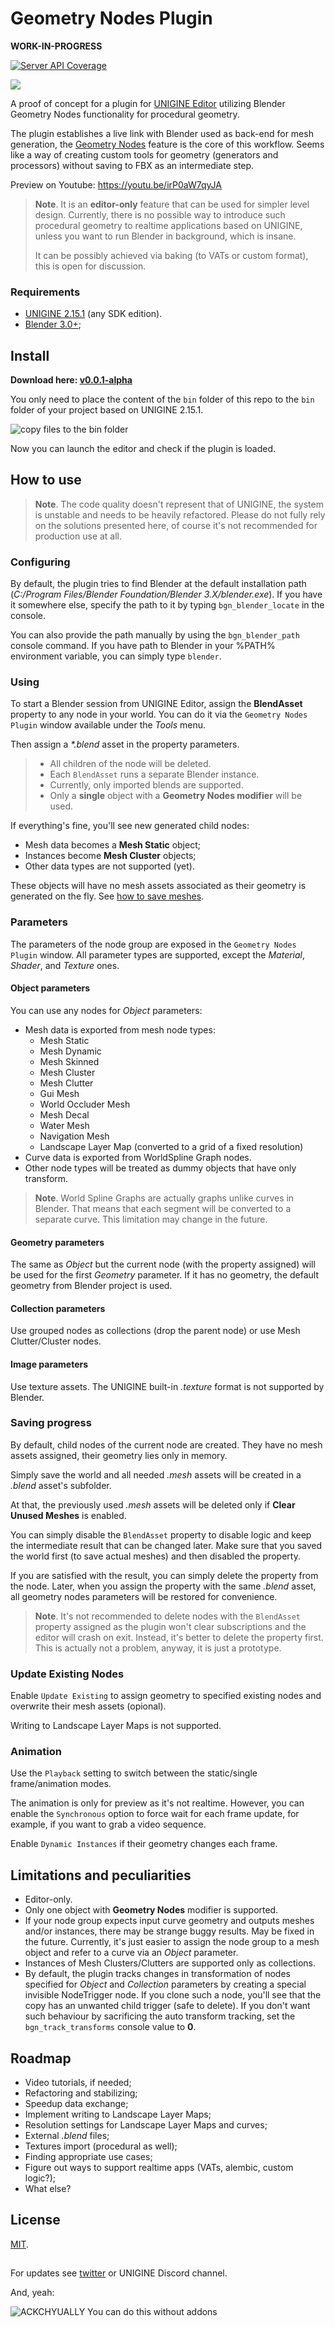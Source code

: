 # Geometry Nodes Plugin

**WORK-IN-PROGRESS**

[![Server API Coverage](https://img.shields.io/badge/UNIGINE-2.15.1-green.svg)](https://developer.unigine.com/en/docs/2.15.1/)

![](/assets/title.jpg)

A proof of concept for a plugin for [UNIGINE Editor](https://unigine.com/get-unigine/) utilizing Blender Geometry Nodes functionality for procedural geometry.

The plugin establishes a live link with Blender used as back-end for mesh generation, the [Geometry Nodes](https://docs.blender.org/manual/en/latest/modeling/geometry_nodes/introduction.html) feature is the core of this workflow. Seems like a way of creating custom tools for geometry (generators and processors) without saving to FBX as an intermediate step.

Preview on Youtube:
https://youtu.be/irP0aW7qyJA

> **Note**. It is an **editor-only** feature that can be used for simpler level design. Currently, there is no possible way to introduce such procedural geometry to realtime applications based on UNIGINE, unless you want to run Blender in background, which is insane.
>
> It can be possibly achieved via baking (to VATs or custom format), this is open for discussion.

### Requirements
* [UNIGINE 2.15.1](https://unigine.com/get-unigine/) (any SDK edition).
* [Blender 3.0+](https://blender.org);

## Install

**Download here: [v0.0.1-alpha](/assets/release)**

You only need to place the content of the `bin` folder of this repo to the `bin` folder of your project based on UNIGINE 2.15.1.

![copy files to the bin folder](/assets/copy.jpg)

Now you can launch the editor and check if the plugin is loaded.

## How to use

> **Note**. The code quality doesn't represent that of UNIGINE, the system is unstable and needs to be heavily refactored. Please do not fully rely on the solutions presented here, of course it's not recommended for production use at all.

### Configuring

By default, the plugin tries to find Blender at the default installation path (*C:/Program Files/Blender Foundation/Blender 3.X/blender.exe*). If you have it somewhere else, specify the path to it by typing `bgn_blender_locate` in the console.

You can also provide the path manually by using the `bgn_blender_path` console command. If you have path to Blender in your %PATH% environment variable, you can simply type `blender`.

### Using

To start a Blender session from UNIGINE Editor, assign the **BlendAsset** property to any node in your world. You can do it via the `Geometry Nodes Plugin` window available under the *Tools* menu.

Then assign a *\*.blend* asset in the property parameters.

> * All children of the node will be deleted.
> * Each `BlendAsset` runs a separate Blender instance.
> * Currently, only imported blends are supported.
> * Only a **single** object with a **Geometry Nodes modifier** will be used.

If everything's fine, you'll see new generated child nodes:

* Mesh data becomes a **Mesh Static** object;
* Instances become **Mesh Cluster** objects;
* Other data types are not supported (yet).

These objects will have no mesh assets associated as their geometry is generated on the fly. See [how to save meshes](#saving-progress).

### Parameters

The parameters of the node group are exposed in the `Geometry Nodes Plugin` window. All parameter types are supported, except the *Material*, *Shader*, and *Texture* ones.

#### **Object parameters**

You can use any nodes for *Object* parameters:

* Mesh data is exported from mesh node types:
    - Mesh Static
    - Mesh Dynamic
    - Mesh Skinned
    - Mesh Cluster
    - Mesh Clutter
    - Gui Mesh
    - World Occluder Mesh
    - Mesh Decal
    - Water Mesh
    - Navigation Mesh
    - Landscape Layer Map (converted to a grid of a fixed resolution)
* Curve data is exported from WorldSpline Graph nodes.
* Other node types will be treated as dummy objects that have only transform.
> **Note**. World Spline Graphs are actually graphs unlike curves in Blender. That means that each segment will be converted to a separate curve. This limitation may change in the future.

#### **Geometry parameters**

The same as *Object* but the current node (with the property assigned) will be used for the first *Geometry* parameter. If it has no geometry, the default geometry from Blender project is used.

#### **Collection parameters**

Use grouped nodes as collections (drop the parent node) or use Mesh Clutter/Cluster nodes.

#### **Image parameters**

Use texture assets. The UNIGINE built-in *.texture* format is not supported by Blender.

### Saving progress

By default, child nodes of the current node are created. They have no mesh assets assigned, their geometry lies only in memory.

Simply save the world and all needed *.mesh* assets will be created in a *.blend* asset's subfolder.

At that, the previously used *.mesh* assets will be deleted only if **Clear Unused Meshes** is enabled.

You can simply disable the `BlendAsset` property to disable logic and keep the intermediate result that can be changed later. Make sure that you saved the world first (to save actual meshes) and then disabled the property.

If you are satisfied with the result, you can simply delete the property from the node. Later, when you assign the property with the same *.blend* asset, all geometry nodes parameters will be restored for convenience.

> **Note**. It's not recommended to delete nodes with the `BlendAsset` property assigned as the plugin won't clear subscriptions and the editor will crash on exit. Instead, it's better to delete the property first. This is actually not a problem, anyway, it is just a prototype.

### Update Existing Nodes

Enable `Update Existing` to assign geometry to specified existing nodes and overwrite their mesh assets (opional).

Writing to Landscape Layer Maps is not supported.

### Animation

Use the `Playback` setting to switch between the static/single frame/animation modes.

The animation is only for preview as it's not realtime. However, you can enable the `Synchronous` option to force wait for each frame update, for example, if you want to grab a video sequence.

Enable `Dynamic Instances` if their geometry changes each frame.

## Limitations and peculiarities

* Editor-only.
* Only one object with **Geometry Nodes** modifier is supported.
* If your node group expects input curve geometry and outputs meshes and/or instances, there may be strange buggy results. May be fixed in the future. Currently, it's just easier to assign the node group to a mesh object and refer to a curve via an *Object* parameter.
* Instances of Mesh Clusters/Clutters are supported only as collections.
* By default, the plugin tracks changes in transformation of nodes specified for *Object* and *Collection* parameters by creating a special invisible NodeTrigger node. If you clone such a node, you'll see that the copy has an unwanted child trigger (safe to delete). If you don't want such behaviour by sacrificing the auto transform tracking, set the `bgn_track_transforms` console value to **0**.

## Roadmap

* Video tutorials, if needed;
* Refactoring and stabilizing;
* Speedup data exchange;
* Implement writing to Landscape Layer Maps;
* Resolution settings for Landscape Layer Maps and curves;
* External *.blend* files;
* Textures import (procedural as well);
* Finding appropriate use cases;
* Figure out ways to support realtime apps (VATs, alembic, custom logic?);
* What else?

## License
[MIT](LICENSE).

## 

For updates see [twitter](https://twitter.com/alexfomenk0) or UNIGINE Discord channel.

And, yeah:

![ACKCHYUALLY You can do this without addons](/assets/gigachad.png)
